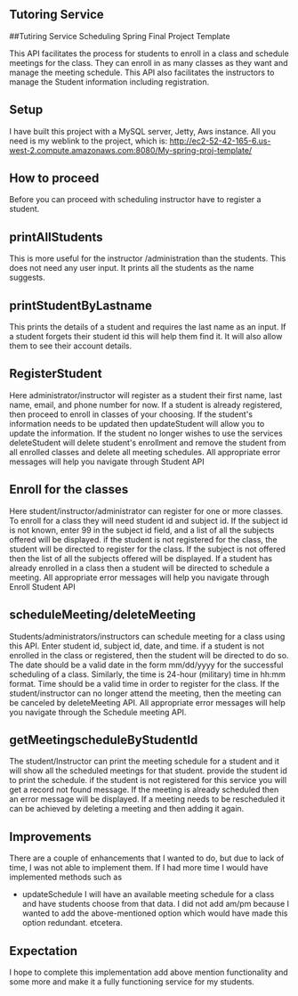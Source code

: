 ## Tutoring Service

 ##Tutiring Service Scheduling Spring Final Project Template

This API facilitates the process for students to enroll in a class and schedule meetings for the class. They can enroll in as many classes as they want and manage the meeting schedule.
This API also facilitates the instructors to manage the Student information including registration.

## Setup

I have built this project with a MySQL server, Jetty, Aws instance. All you need is my weblink to the project, which is:
http://ec2-52-42-165-6.us-west-2.compute.amazonaws.com:8080/My-spring-proj-template/


## How to proceed

Before you can proceed with scheduling instructor have to register a student.
## printAllStudents
  This is more useful for the instructor /administration than the students. This does not need any user input. It prints all the students as the name suggests.
 
## printStudentByLastname
  This prints the details of a student and requires the last name as an input. If a student forgets their student id this will help them find it. It will also allow them to see their account details.
 
## RegisterStudent
  Here administrator/instructor will register as a student their first name, last name, email, and phone number for now.
  If a student is already registered, then proceed to enroll in classes of your choosing. If the student's information needs to be updated then updateStudent will allow you to update the information. If the student no longer wishes to use the services deleteStudent will delete student's enrollment and remove the student from all enrolled classes and delete all meeting schedules. All appropriate error messages will help you navigate through Student API
   
## Enroll for the classes
  Here student/instructor/administrator can register for one or more classes. To enroll for a class they will need student id and subject id.
  If the subject id is not known, enter 99 in the subject id field, and a list of all the subjects offered will be displayed.
  if the student is not registered for the class, the student will be directed to register for the class. If the subject is not offered then the list of all the subjects offered will be displayed. If a student has already enrolled in a class then a student will be directed to schedule a meeting. All appropriate error messages will help you navigate through Enroll Student API

## scheduleMeeting/deleteMeeting
  Students/administrators/instructors can schedule meeting for a class using this API. Enter student id, subject id, date, and time. if a student is not enrolled in the class or registered, then the student will be directed to do so. The date should be a valid date in the form mm/dd/yyyy for the successful scheduling of a class. Similarly, the time is 24-hour (military) time in hh:mm format. Time should be a valid time in order to register for the class. If the student/instructor can no longer attend the meeting, then the meeting can be canceled by deleteMeeting API. All appropriate error messages will help you navigate through the Schedule meeting API.
## getMeetingscheduleByStudentId
The student/Instructor can print the meeting schedule for a student and it will show all the scheduled meetings for that student. provide the student id to print the schedule. if the student is not registered for this service you will get a record not found message. If the meeting is already scheduled then an error message will be displayed. If a meeting needs to be rescheduled it can be achieved by deleting a meeting and then adding it again.
   
## Improvements
   There are a couple of enhancements that I wanted to do, but due to lack of time, I was not able to implement them.
   If I had more time I would have implemented methods  such as
   - updateSchedule
   I will have an available meeting schedule for a class and have students choose from that data.
   I did not add am/pm because I wanted to add the above-mentioned option which would have made this option redundant.
   etcetera.
  ## Expectation
  I hope to complete this implementation add above mention functionality and some more and make it a fully functioning service for my students.
  
   
